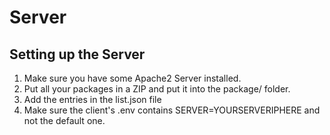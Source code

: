 # Server

## Setting up the Server

1. Make sure you have some Apache2 Server installed.
2. Put all your packages in a ZIP and put it into the package/ folder.
3. Add the entries in the list.json file
4. Make sure the client's .env contains SERVER=YOURSERVERIPHERE and not the default one.
